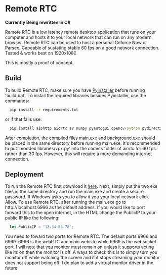 
# Remote RTC

**Currently Being rewritten in C#**

Remote RTC is a low latency remote desktop application that runs on your computer and hosts it to your local network that can run on any modern browser. Remote RTC can be used to host a personal Geforce Now or Parsec. Capeable of sustating stable 60 fps on a good network connection. Tested & works best on 1920x1080

This is mostly a proof of concept.

## Build
To build Remote RTC, make sure you have [Pyinstaller](https://pyinstaller.org/en/stable/) before running 'build.bat'. To install the required libraries besides Pyinstaller, use the commands:
```bat
  pip install -r requirements.txt
```
or if that fails use: 

```bat
  pip install aiohttp aiortc av numpy pyautogui opencv-python pydirectinput dxcam websockets
```
 After completion, the compiled files main.exe and background.exe should be placed in the same directory before running main.exe. It's recommended to put 'modded libraries/vpx.py' into the codecs folder of aiortc for 60 fps rather than 30 fps. However, this will require a more demanding internet connection.


## Deployment

To run the Remote RTC first download it [here](https://github.com/DigitalSerpant/Remote-RTC/releases/download/1.0.1/Remote.RTC.1.0.1.zip). Next, simply put the two exe files in the same directory and run the main.exe and create a secure password.  If Windows asks you to allow it you your local network click Allow. To use Remote RTC, after running the main.exe go to http://localhost:6966 as the default address. If you would like to port forward this to the open internet, in the HTML change the PublicIP to your public IP like the following:

```javascript
  let PublicIP = "12.34.56.78";
```
You need to foward two ports for Remote RTC. The default ports 6966 and 6969. 6966 is the webRTC and main website while 6969 is the websocket port. I will note that you monitor must remain on unless it supports acting like its on then the monitor is off. A ways to check this is to simply turn you monitor off while watching the screen and if it stops streaming your monitor does not support being off. I do plan to add a virtual monitor driver in the future.
